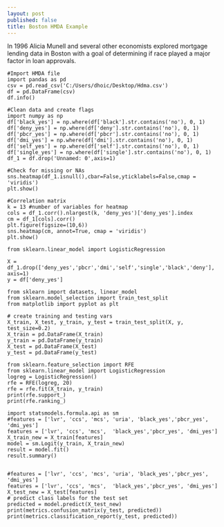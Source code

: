 ```yaml
---
layout: post
published: false
title: Boston HMDA Example
---
```

In 1996 Alicia Munell and several other economists explored mortgage lending data in Boston with a goal of determining if race played a major factor in loan approvals.  


    #Import HMDA file
	import pandas as pd
	csv = pd.read_csv('C:/Users/dhoic/Desktop/Hdma.csv')
	df = pd.DataFrame(csv)
    df.info()
    
    #Clean data and create flags
    import numpy as np
	df['black_yes'] = np.where(df['black'].str.contains('no'), 0, 1)
	df['deny_yes'] = np.where(df['deny'].str.contains('no'), 0, 1)
	df['pbcr_yes'] = np.where(df['pbcr'].str.contains('no'), 0, 1)
	df['dmi_yes'] = np.where(df['dmi'].str.contains('no'), 0, 1)
	df['self_yes'] = np.where(df['self'].str.contains('no'), 0, 1)
	df['single_yes'] = np.where(df['single'].str.contains('no'), 0, 1)
	df_1 = df.drop('Unnamed: 0',axis=1)
    
    #Check for missing or NAs
    sns.heatmap(df_1.isnull(),cbar=False,yticklabels=False,cmap = 'viridis')
	plt.show()
    
    #Correlation matrix
	k = 13 #number of variables for heatmap
	cols = df_1.corr().nlargest(k, 'deny_yes')['deny_yes'].index
	cm = df_1[cols].corr()
	plt.figure(figsize=(10,6))
	sns.heatmap(cm, annot=True, cmap = 'viridis')
	plt.show()
    
    from sklearn.linear_model import LogisticRegression

	X = df_1.drop(['deny_yes','pbcr','dmi','self','single','black','deny'], axis=1)
	y = df['deny_yes']
    
    from sklearn import datasets, linear_model
	from sklearn.model_selection import train_test_split
	from matplotlib import pyplot as plt

	# create training and testing vars
	X_train, X_test, y_train, y_test = train_test_split(X, y, test_size=0.2)
	X_train = pd.DataFrame(X_train)
	y_train = pd.DataFrame(y_train)
	X_test = pd.DataFrame(X_test)
	y_test = pd.DataFrame(y_test)
    
    from sklearn.feature_selection import RFE
	from sklearn.linear_model import LogisticRegression
	logreg = LogisticRegression()
	rfe = RFE(logreg, 20)
	rfe = rfe.fit(X_train, y_train)
	print(rfe.support_)
	print(rfe.ranking_)
    
    import statsmodels.formula.api as sm
	#features = ['lvr', 'ccs', 'mcs', 'uria', 'black_yes','pbcr_yes', 'dmi_yes']
	features = ['lvr', 'ccs', 'mcs',  'black_yes','pbcr_yes', 'dmi_yes']
	X_train_new = X_train[features]
	model = sm.Logit(y_train, X_train_new)
 	result = model.fit()
	result.summary()
    
 
	#features = ['lvr', 'ccs', 'mcs', 'uria', 'black_yes','pbcr_yes', 'dmi_yes']
	features = ['lvr', 'ccs', 'mcs',  'black_yes','pbcr_yes', 'dmi_yes']
	X_test_new = X_test[features]
	# predict class labels for the test set
	predicted = model.predict(X_test_new)
    print(metrics.confusion_matrix(y_test, predicted))
	print(metrics.classification_report(y_test, predicted))

    
    
